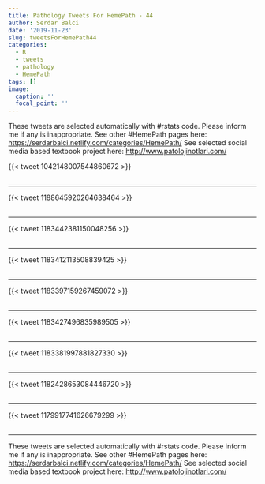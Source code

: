```yaml
---
title: Pathology Tweets For HemePath - 44
author: Serdar Balci
date: '2019-11-23'
slug: tweetsForHemePath44
categories:
  - R
  - tweets
  - pathology
  - HemePath
tags: []
image:
  caption: ''
  focal_point: ''
---
```



These tweets are selected automatically with #rstats code. Please inform me if any is inappropriate.
See other #HemePath pages here: https://serdarbalci.netlify.com/categories/HemePath/ 
See selected social media based textbook project here: http://www.patolojinotlari.com/

{{< tweet 1042148007544860672 >}}
<br>
<br>
<hr>
{{< tweet 1188645920264638464 >}}
<br>
<br>
<hr>
{{< tweet 1183442381150048256 >}}
<br>
<br>
<hr>
{{< tweet 1183412113508839425 >}}
<br>
<br>
<hr>
{{< tweet 1183397159267459072 >}}
<br>
<br>
<hr>
{{< tweet 1183427496835989505 >}}
<br>
<br>
<hr>
{{< tweet 1183381997881827330 >}}
<br>
<br>
<hr>
{{< tweet 1182428653084446720 >}}
<br>
<br>
<hr>
{{< tweet 1179917741626679299 >}}
<br>
<br>
<hr>


These tweets are selected automatically with #rstats code. Please inform me if any is inappropriate.
See other #HemePath pages here: https://serdarbalci.netlify.com/categories/HemePath/ 
See selected social media based textbook project here: http://www.patolojinotlari.com/
